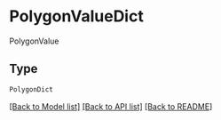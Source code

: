 # PolygonValueDict

PolygonValue

## Type
```python
PolygonDict
```


[[Back to Model list]](../../../README.md#models-v1-link) [[Back to API list]](../../README.md#documentation-for-api-endpoints) [[Back to README]](../../README.md)
